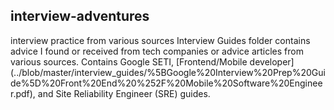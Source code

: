 ## interview-adventures ##
interview practice from various sources
Interview Guides folder contains advice I found or received from tech companies or advice articles from various sources.
Contains Google SETI, [Frontend/Mobile developer] (../blob/master/interview_guides/%5BGoogle%20Interview%20Prep%20Guide%5D%20Front%20End%20%252F%20Mobile%20Software%20Engineer.pdf), and Site Reliability Engineer (SRE) guides. 
